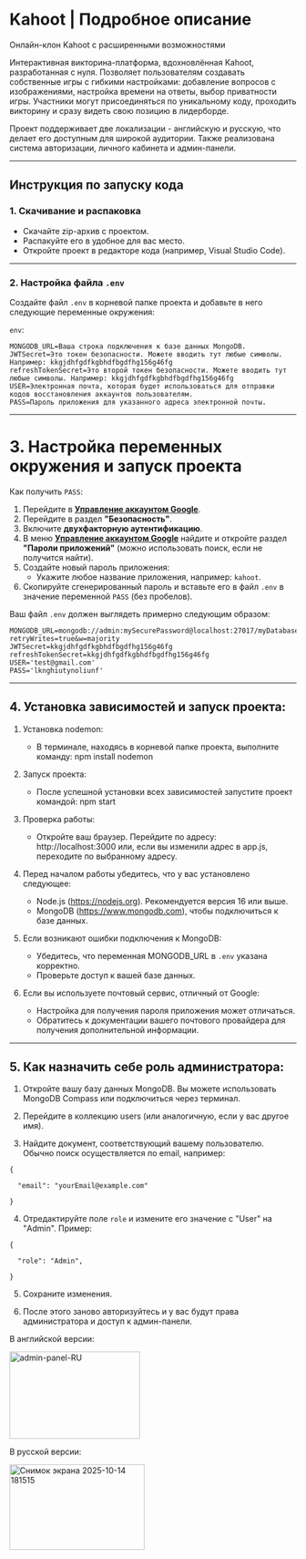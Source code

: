 # Kahoot | Подробное описание

Онлайн-клон Kahoot с расширенными возможностями

Интерактивная викторина-платформа, вдохновлённая Kahoot, разработанная с нуля. Позволяет пользователям создавать собственные игры с гибкими настройками: добавление вопросов с изображениями, настройка времени на ответы, выбор приватности игры. Участники могут присоединяться по уникальному коду, проходить викторину и сразу видеть свою позицию в лидерборде.

Проект поддерживает две локализации - английскую и русскую, что делает его доступным для широкой аудитории. Также реализована система авторизации, личного кабинета и админ-панели.

---

## Инструкция по запуску кода

### 1. Скачивание и распаковка
- Скачайте zip-архив с проектом.
- Распакуйте его в удобное для вас место.
- Откройте проект в редакторе кода (например, Visual Studio Code).

---

### 2. Настройка файла `.env`
Создайте файл `.env` в корневой папке проекта и добавьте в него следующие переменные окружения:

`env`:
```
MONGODB_URL=Ваша строка подключения к базе данных MongoDB.
JWTSecret=Это токен безопасности. Можете вводить тут любые символы. Например: kkgjdhfgdfkgbhdfbgdfhg156g46fg
refreshTokenSecret=Это второй токен безопасности. Можете вводить тут любые символы. Например: kkgjdhfgdfkgbhdfbgdfhg156g46fg
USER=Электронная почта, которая будет использоваться для отправки кодов восстановления аккаунтов пользователям.
PASS=Пароль приложения для указанного адреса электронной почты.
```
---

# 3. Настройка переменных окружения и запуск проекта

Как получить `PASS`:

1. Перейдите в **[Управление аккаунтом Google](https://myaccount.google.com/)**.
2. Перейдите в раздел **"Безопасность"**.
3. Включите **двухфакторную аутентификацию**.
4. В меню **[Управление аккаунтом Google](https://myaccount.google.com/)** найдите и откройте раздел **"Пароли приложений"** (можно использовать поиск, если не получится найти).
5. Создайте новый пароль приложения:
    - Укажите любое название приложения, например: `kahoot`.
6. Скопируйте сгенерированный пароль и вставьте его в файл `.env` в значение переменной `PASS` (без пробелов).

Ваш файл `.env` должен выглядеть примерно следующим образом:
```
MONGODB_URL=mongodb://admin:mySecurePassword@localhost:27017/myDatabase?retryWrites=true&w=majority
JWTSecret=kkgjdhfgdfkgbhdfbgdfhg156g46fg
refreshTokenSecret=kkgjdhfgdfkgbhdfbgdfhg156g46fg
USER='test@gmail.com'
PASS='lknghiutynoliunf'
```

---

## 4. Установка зависимостей и запуск проекта:

1. Установка nodemon:
     - В терминале, находясь в корневой папке проекта, выполните команду: npm install nodemon

2. Запуск проекта:
    - После успешной установки всех зависимостей запустите проект командой: npm start

3. Проверка работы:
     - Откройте ваш браузер. Перейдите по адресу: http://localhost:3000 или, если вы изменили адрес в app.js, переходите по выбранному адресу.

5. Перед началом работы убедитесь, что у вас установлено следующее:
    - Node.js (https://nodejs.org). Рекомендуется версия 16 или выше.
    - MongoDB (https://www.mongodb.com), чтобы подключиться к базе данных.

6. Если возникают ошибки подключения к MongoDB:
    - Убедитесь, что переменная MONGODB_URL в `.env` указана корректно.
    - Проверьте доступ к вашей базе данных.

7. Если вы используете почтовый сервис, отличный от Google:
    - Настройка для получения пароля приложения может отличаться.
    - Обратитесь к документации вашего почтового провайдера для получения дополнительной информации.

---

## 5. Как назначить себе роль администратора:

1. Откройте вашу базу данных MongoDB. Вы можете использовать MongoDB Compass или подключиться через терминал.

2. Перейдите в коллекцию users (или аналогичную, если у вас другое имя).

3. Найдите документ, соответствующий вашему пользователю. Обычно поиск осуществляется по email, например:
```
{

  "email": "yourEmail@example.com"

}
```

4. Отредактируйте поле `role` и измените его значение с "User" на "Admin". Пример:
```
{

  "role": "Admin",

}
```

5. Сохраните изменения.

6. После этого заново авторизуйтесь и у вас будут права администратора и доступ к админ-панели.

В английской версии:

<img width="229" height="153" alt="admin-panel-RU" src="https://github.com/user-attachments/assets/1428f3d5-edf8-4560-9f80-842285b38faf" />


В русской версии:

<img width="237" height="150" alt="Снимок экрана 2025-10-14 181515" src="https://github.com/user-attachments/assets/127a60b2-b3f5-4cae-80f7-1fc41344e811" />


